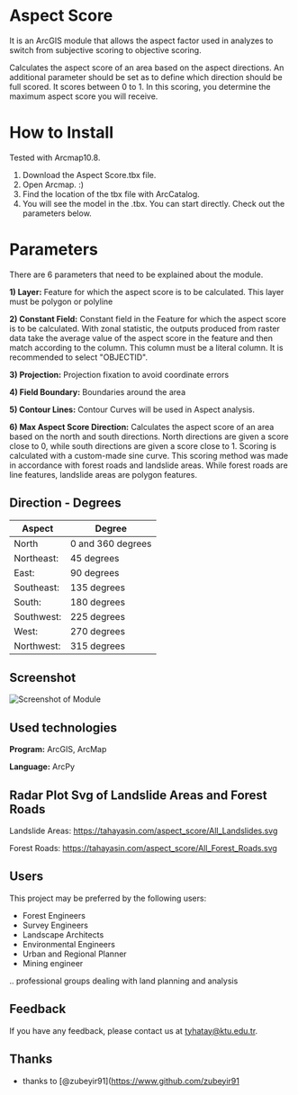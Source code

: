 
# Aspect Score

It is an ArcGIS module that allows the aspect factor used in analyzes to switch from subjective scoring to objective scoring.

Calculates the aspect score of an area based on the aspect directions. An additional parameter should be set as to define which direction should be full scored. It scores between 0 to 1. In this scoring, you determine the maximum aspect score you will receive.

# How to Install
Tested with Arcmap10.8.

1. Download the Aspect Score.tbx file.
2. Open Arcmap. :)
3. Find the location of the tbx file with ArcCatalog.
4. You will see the model in the .tbx. You can start directly. Check out the parameters below.

# Parameters
There are 6 parameters that need to be explained about the module.

**1) Layer:** Feature for which the aspect score is to be calculated. This layer must be polygon or polyline

**2) Constant Field:** Constant field in the Feature for which the aspect score is to be calculated. With zonal statistic, the outputs produced from raster data take the average value of the aspect score in the feature and then match according to the column. This column must be a literal column. It is recommended to select "OBJECTID".

**3) Projection:** Projection fixation to avoid coordinate errors

**4) Field Boundary:** Boundaries around the area

**5) Contour Lines:** Contour Curves will be used in Aspect analysis.

**6) Max Aspect Score Direction:** Calculates the aspect score of an area based on the north and south directions. North directions are given a score close to 0, while south directions are given a score close to 1. Scoring is calculated with a custom-made sine curve. This scoring method was made in accordance with forest roads and landslide areas. While forest roads are line features, landslide areas are polygon features.

## Direction - Degrees

| Aspect             | Degree                                                                |
| ----------------- | ------------------------------------------------------------------ |
| North | 0 and 360 degrees |
|Northeast: |45 degrees|
|East: |90 degrees|
|Southeast: |135 degrees|
|South: |180 degrees|
|Southwest: |225 degrees|
|West: |270 degrees|
|Northwest: |315 degrees|
## Screenshot

![Screenshot of Module](https://tahayasin.com/aspect_score/Screenshot.jpg)

  
## Used technologies

**Program:** ArcGIS, ArcMap

**Language:** ArcPy

  
## Radar Plot Svg of Landslide Areas and Forest Roads
  Landslide Areas: 
  https://tahayasin.com/aspect_score/All_Landslides.svg

  Forest Roads:
  https://tahayasin.com/aspect_score/All_Forest_Roads.svg
## Users

This project may be preferred by the following users:

- Forest Engineers
- Survey Engineers
- Landscape Architects
- Environmental Engineers
- Urban and Regional Planner
- Mining engineer

.. professional groups dealing with land planning and analysis

  
## Feedback

If you have any feedback, please contact us at tyhatay@ktu.edu.tr.

  
## Thanks

- thanks to [@zubeyir91](https://www.github.com/zubeyir91

  
